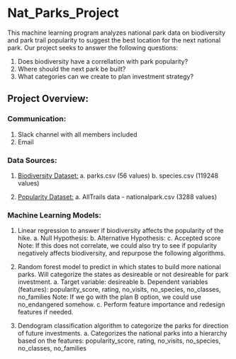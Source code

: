 # Nat_Parks_Project

This machine learning program analyzes national park data on biodiversity and park trail popularity to suggest the best location for the next national park. Our project seeks to answer the following questions:

1. Does biodiversity have a correllation with park popularity?
2. Where should the next park be built?
3. What categories can we create to plan investment strategy? 

## Project Overview:

### Communication:
1. Slack channel with all members included
2. Email

### Data Sources:

1. [Biodiversity Dataset:](https://www.kaggle.com/datasets/nationalparkservice/park-biodiversity?select=parks.csv)
    a. parks.csv (56 values)
    b. species.csv (119248 values)

2. [Popularity Dataset:](https://www.kaggle.com/datasets/planejane/national-park-trails)
    a. AllTrails data - nationalpark.csv (3288 values)


### Machine Learning Models: 

1. Linear regression to answer if biodiversity affects the popularity of the hike.
    a. Null Hypothesis: 
    b. Alternative Hypothesis: 
    c. Accepted score
Note: If this does not correlate, we could also try to see if popularity negatively affects biodiversity, and repurpose the following algorithms.

2. Random forest model to predict in which states to build more national parks.
Will categorize the states as desireable or not desireable for park investment. 
    a. Target variable: desireable
    b. Dependent variables (features): popularity_score, rating, no_visits, no_species, no_classes, no_families
Note: If we go with the plan B option, we could use no_endangered somehow.
    c. Perform feature importance and redesign features if needed.

3. Dendogram classification algorithm to categorize the parks for direction of future investments.
    a. Categorizes the national parks into a hierarchy based on the features: popularity_score, rating, no_visits, no_species, no_classes, no_families
